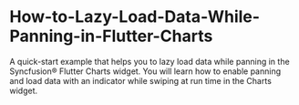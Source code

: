 # How-to-Lazy-Load-Data-While-Panning-in-Flutter-Charts
A quick-start example that helps you to lazy load data while panning in the Syncfusion® Flutter Charts widget. You will learn how to enable panning and load data with an indicator while swiping at run time in the Charts widget.
